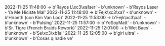 2022-11-25 11:48:00 -> b'Rayos L\xc3\xa1ser' - b'unknown' - b'Rayos Laser - Ya Me Hiciste Mal'
2022-11-25 11:48:00 -> b'Fejk\xc3\xa1' - b'unknown' - b'Hiraeth (con Kim Van Loo)'
2022-11-25 11:53:00 -> b'Fejk\xc3\xa1' - b'unknown' - b'Pulsing'
2022-11-25 11:57:00 -> b'YoSoyMatt' - b'unknown' - b'Sr. Tigre (French Braids Rework)'
2022-11-25 12:01:00 -> b'Wet Baes' - b'unknown' - b'Se\xc3\xb1al'
2022-11-25 12:05:00 -> b'girl ultra' - b'unknown' - b'Cosas q nadie ve'
